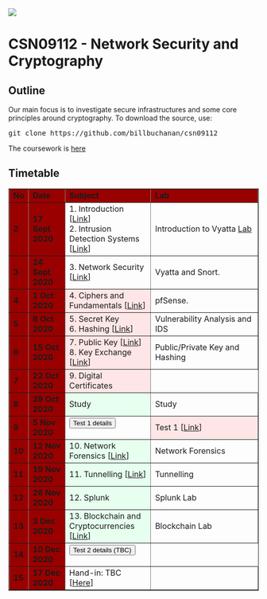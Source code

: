 <img src="https://github.com/billbuchanan/csn09112/blob/master/zadditional/top_csn09112.png"/>
<h1>CSN09112 - Network Security and Cryptography</h1>
<h2>Outline</h2>
<p>Our main focus is to investigate secure infrastructures and some core principles around cryptography.  To download the source, use:</p>
<pre>
git clone https://github.com/billbuchanan/csn09112
</pre>

The coursework is [here](https://github.com/billbuchanan/csn09112/tree/master/coursework)

<h2>Timetable</h2>
<table width="100%" border="1" cellpadding="0" cellspacing="0">
  <tr>
    <td width="5%" bgcolor="#990000" class="table1"><strong>No</strong></td>
    <td width="15%" bgcolor="#990000" class="table1"><strong>Date</strong></td>
    <td width="35%" bgcolor="#990000" class="table1"><strong>Subject</strong></td>
    <td width="45%" bgcolor="#990000" class="table1"><strong>Lab</strong></td>
  </tr>
      
  <tr>
    <td bgcolor="#990000" class="table1"><strong>2</strong></td>
    <td bgcolor="#990000" class="table1"><strong>17 Sept 2020</strong></td>
    <td>1. Introduction [<a href="https://github.com/billbuchanan/csn09112/tree/master/week02_0intro">Link</a>]<br />2. Intrusion Detection Systems [<a href="https://github.com/billbuchanan/csn09112/tree/master/week02_ids">Link</a>]</td>
  
<td>Introduction to Vyatta <a href="https://github.com/billbuchanan/csn09112/tree/master/week02_ids/labs" target="_blank">Lab</a></td>
   
     
  </tr>
  <tr >
    <td bgcolor="#990000" class="table1"><strong>3</strong></td>
    <td bgcolor="#990000" class="table1"><strong>24 Sept 2020</strong></td>
    <td>3. Network Security [<a href="https://github.com/billbuchanan/csn09112/tree/master/week03_ns">Link</a>]</td>
      <td>Vyatta and Snort. </td>

   
  </tr>
  <tr >
    <td bgcolor="#990000" class="table1"><strong>4</strong></td>
    <td bgcolor="#990000" class="table1"><strong>1 Oct 2020</strong></td>
    <td bgcolor="#ffe6e6">4. Ciphers and Fundamentals [<a href="https://github.com/billbuchanan/csn09112/tree/master/week04_ciphers">Link</a>]</td>
       <td>pfSense.  </td>
    
  </tr>
  <tr>
    <td bgcolor="#990000" class="table1"><strong>5</strong></td>
    <td bgcolor="#990000" class="table1"><strong>8 Oct 2020</strong></td>
    <td bgcolor="#ffe6e6">5. Secret Key <br />6. Hashing [<a href="https://github.com/billbuchanan/csn09112/tree/master/week05_secretkey">Link</a>]</td>
           <td>Vulnerability Analysis and IDS</td>
    
    
     
   
  </tr>
      <tr>
            <td bgcolor="#990000" class="table1"><strong>6</strong></td>
            <td bgcolor="#990000" class="table1"><strong>15 Oct 2020</strong></td>
    <td bgcolor="#ffe6e6">7. Public Key [<a href="https://github.com/billbuchanan/csn09112/tree/master/week06_public_key/lecture">Link</a>]<br />8. Key Exchange [<a href="https://github.com/billbuchanan/csn09112/tree/master/week06_public_key/lecture">Link</a>]</td>
 <td>Public/Private Key and Hashing</td>
      
  </tr>
  <tr >
    <td bgcolor="#990000" class="table1"><strong>7</strong></td>
    <td bgcolor="#990000" class="table1"><strong>22 Oct 2020</strong></td>
    <td bgcolor="#ffe6e6">9. Digital Certificates </td>
  
      
  </tr>
      <tr>
    <td bgcolor="#990000" class="table1"><strong>8</strong></td>
    <td bgcolor="#990000" class="table1"><strong>29 Oct 2020</strong></td>
      <td bgcolor="#e6ffee">Study</td>
    <td>Study</td>
  
  </tr>
  
  <tr>
    <td bgcolor="#990000" class="table1"><strong>9</strong></td>
    <td bgcolor="#990000" class="table1"><strong>5 Nov 2020</strong></td>
    <td ><form action="https://asecuritysite.com/csn09112/test01" method="get"><button type="submit" onclick="location.href='/csn09412/test01" class="btn btn-danger btn-xs"  data-container="body">Test 1 details</button> </form></td>
     <td bgcolor="#ffe6e6">Test 1 [<a href="https://github.com/billbuchanan/csn09112/tree/master/week08_test">Link</a>]</td>
  
  </tr>

  
  <tr>
    <td bgcolor="#990000" class="table1"><strong>10</strong></td>
      <td bgcolor="#990000" class="table1"><strong>12 Nov 2020</strong></td>
      <td bgcolor="#e6ffee">10. Network Forensics  [<a href="https://github.com/billbuchanan/csn09112/tree/master/week09_network_forensics">Link</a>]</td>
    <td>Network Forensics</td>
  
  </tr>
  <tr>
    <td bgcolor="#990000" class="table1"><strong>11</strong></td>
    <td bgcolor="#990000" class="table1"><strong>19 Nov 2020</strong></td>
       <td  bgcolor="#e6ffee">11. Tunnelling [<a href="http://www.asecuritysite.com/subjects/chapter18">Link</a>]</td>
 <td>Tunnelling</td>
  
      
  </tr>
   <tr>
    <td bgcolor="#990000" class="table1"><strong>12</strong></td>
    <td bgcolor="#990000" class="table1"><strong>26 Nov 2020</strong></td>
       <td  bgcolor="#e6ffee">12. Splunk</td>
 <td>Splunk Lab</td>
  
      
  </tr>

  <tr>
    <td bgcolor="#990000" class="table1"><strong>13</strong></td>
    <td bgcolor="#990000" class="table1"><strong>3 Dec 2020</strong></td>
          <td  bgcolor="#e6ffee">13. Blockchain and Cryptocurrencies [<a href="http://www.asecuritysite.com/cryptobook/crypto10">Link</a>]</td>
       <td>Blockchain Lab</td>
    
  </tr>

  <tr>
    <td bgcolor="#990000" class="table1"><strong>14</strong></td>
   <td bgcolor="#990000" class="table1"><strong>10 Dec 2020</strong></td>
  <td><form action="https://asecuritysite.com/csn09412/test02" method="get"><button type="submit" onclick="location.href='https://github.com/billbuchanan/csn09112/tree/master/week13_test02" class="btn btn-success btn-xs"  data-container="body">Test 2 details (TBC)</button> </form></td>
  </tr>
  <tr>
    <td bgcolor="#990000" class="table1"><strong>15</strong></td>
     <td bgcolor="#990000" class="table1"><strong>17 Dec 2020</strong></td>
      <td>Hand-in: TBC [<a href="https://github.com/billbuchanan/csn09112/tree/master/coursework">Here</a>]</td>
    <td>&nbsp;</td>
  </tr>


</table>
